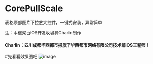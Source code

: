 # CorePullScale
表格顶部图片下拉放大控件，一键式安装，异常简单

注：本框架由iOS开发攻城狮Charlin制作
#### Charlin：四川成都华西都市报旗下华西都市网络有限公司技术部iOS工程师！


#先看看效果图吧
![image](./img/1.png)

